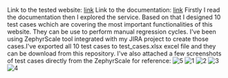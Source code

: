 Link to the tested website: [link](https://qa-autocheck-test.netlify.app/?token=d5fcc3783ba50fcac78b5a5ea8e4d69f6fe51ed8368bc618a58a846ad8b03a63&block=nop678917&ssid=6421ccadda15e003824c8a2a&cookie_id=aa40ee6f1c934f908420f912fa6c2369&block_id=63d12d382efdb72f32ad1edd&leeloo_account_id=641a51a8bf4486c8226c89a4&utm_source=google&utm_medium=cpc&utm_campaign=19835073331%7C150663570681%7C651593759747%7C%7Cqa%2520it&gclid=EAIaIQobChMIifKTw6fu_QIVoQqiAx3H8wM6EAAYAiAAEgKMgfD_BwE)
Link to the documentation: [link](https://faq-qa.m.goit.global/pl/components-and-functionality/header)
Firstly I read the documentation then I explored the service. Based on that I designed 10 test cases wchich are covering the most important functionalities of this website. They can be use to perform manual regression cycles. I've been using ZephyrScale tool integrated with my JIRA project to create those cases.I've exported all 10 test cases to test_cases.xlsx excel file and they can be download from this repository. I've also attached a few screenshots of test cases directly from the ZephyrScale for reference:
![5](https://user-images.githubusercontent.com/131160264/232775607-1f6a48c9-095e-45a7-8824-d42aaeddfca7.png)
![1](https://user-images.githubusercontent.com/131160264/232775617-4864cc77-0acc-4e31-864c-0890547c1bcd.png)
![2](https://user-images.githubusercontent.com/131160264/232775622-a136a9b0-91e4-461d-a75d-db9f2cf951e6.png)
![3](https://user-images.githubusercontent.com/131160264/232775626-a6e5f08f-c7a6-4eff-8c23-1463583a0dd4.png)
![4](https://user-images.githubusercontent.com/131160264/232775630-6e1b1bae-e3c1-4652-99be-4035bde6881b.png)
